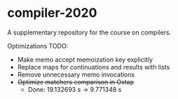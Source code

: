 # compiler-2020
A supplementary repository for the course on compilers.

Optimizations TODO:
* Make memo accept memoization key explicitly
* Replace maps for continuations and results with lists
* Remove unnecessary memo invocations
* ~~Optimize matchers comparison in Ostap~~ 
  * Done: 19.132693 s -> 9.771348 s